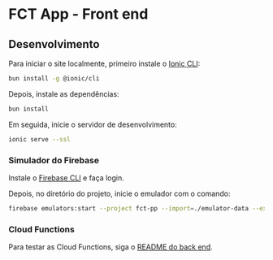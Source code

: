 # FCT App - Front end

## Desenvolvimento

Para iniciar o site localmente, primeiro instale o [Ionic CLI](https://ionicframework.com/docs/cli):

```bash
bun install -g @ionic/cli
```

Depois, instale as dependências:

```bash
bun install
```

Em seguida, inicie o servidor de desenvolvimento:

```bash
ionic serve --ssl
```

### Simulador do Firebase

Instale o [Firebase CLI](https://firebase.google.com/docs/cli) e faça login.

Depois, no diretório do projeto, inicie o emulador com o comando:

```bash
firebase emulators:start --project fct-pp --import=./emulator-data --export-on-exit
```

### Cloud Functions

Para testar as Cloud Functions, siga o [README do back end](https://github.com/cacic-fct/fct-app/blob/main/backend/README.md).